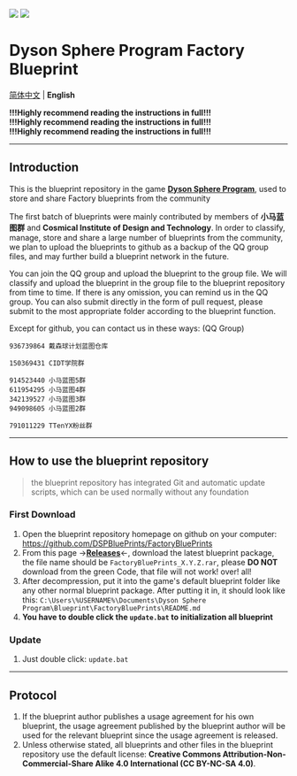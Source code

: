 ![](https://img.shields.io/github/languages/code-size/DSPBluePrints/FactoryBluePrints?style=for-the-badge)
![](https://img.shields.io/github/last-commit/DSPBluePrints/FactoryBluePrints?style=for-the-badge)

# Dyson Sphere Program Factory Blueprint

[简体中文](./README.md) | **English**

**!!!Highly recommend reading the instructions in full!!!**  
**!!!Highly recommend reading the instructions in full!!!**  
**!!!Highly recommend reading the instructions in full!!!**  

---

## Introduction

This is the blueprint repository in the game [**Dyson Sphere Program**](https://store.steampowered.com/app/1366540/_/), used to store and share Factory blueprints from the community  

The first batch of blueprints were mainly contributed by members of **小马蓝图群** and **Cosmical Institute of Design and Technology**. In order to classify, manage, store and share a large number of blueprints from the community, we plan to upload the blueprints to github as a backup of the QQ group files, and may further build a blueprint network in the future.  

You can join the QQ group and upload the blueprint to the group file. We will classify and upload the blueprint in the group file to the blueprint repository from time to time. If there is any omission, you can remind us in the QQ group. You can also submit directly in the form of pull request, please submit to the most appropriate folder according to the blueprint function.  

Except for github, you can contact us in these ways: (QQ Group)  

```text
936739864 戴森球计划蓝图仓库
```

```text
150369431 CIDT学院群

914523440 小马蓝图5群
611954295 小马蓝图4群
342139527 小马蓝图3群
949098605 小马蓝图2群

791011229 TTenYX粉丝群
```

<!-- 752416362 重装小兔粉丝群 -->

---

## How to use the blueprint repository

> the blueprint repository has integrated Git and automatic update scripts, which can be used normally without any foundation  

### First Download

1. Open the blueprint repository homepage on github on your computer: https://github.com/DSPBluePrints/FactoryBluePrints  
2. From this page ->[**Releases**](https://github.com/DSPBluePrints/FactoryBluePrints/releases)<-, download the latest blueprint package, the file name should be `FactoryBluePrints_X.Y.Z.rar`, please **DO NOT** download from the green Code, that file will not work! over! all!  
3. After decompression, put it into the game's default blueprint folder like any other normal blueprint package. After putting it in, it should look like this: `C:\Users\%USERNAME%\Documents\Dyson Sphere Program\Blueprint\FactoryBluePrints\README.md`  
4. **You have to double click the `update.bat` to initialization all blueprint**  

### Update

1. Just double click: `update.bat`  

---

## Protocol

1. If the blueprint author publishes a usage agreement for his own blueprint, the usage agreement published by the blueprint author will be used for the relevant blueprint since the usage agreement is released.  
2. Unless otherwise stated, all blueprints and other files in the blueprint repository use the default license: **Creative Commons Attribution-Non-Commercial-Share Alike 4.0 International (CC BY-NC-SA 4.0)**.  
